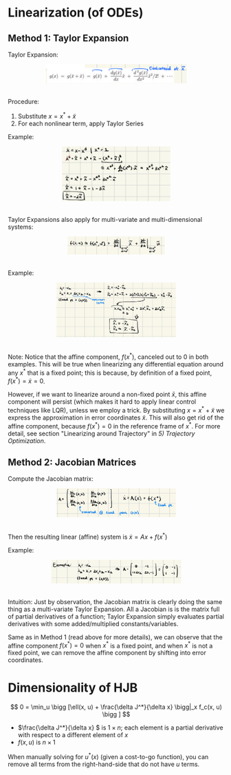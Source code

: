 # Linearization (of ODEs)

## Method 1: Taylor Expansion

Taylor Expansion:

<center><img src="Media/taylor_expansion.png" style="width:65%"/></center><br />

Procedure: 
1. Substitute $x = x^* + \tilde{x}$
2. For each nonlinear term, apply Taylor Series

Example:
<center><img src="Media/linearization_example.png" style="width:50%"/></center><br />

Taylor Expansions also apply for multi-variate and multi-dimensional systems:

<center><img src="Media/taylor_expansion_multivar.png" style="width:45%"/></center><br />

Example:
<center><img src="Media/linearization_example_multivar.png" style="width:55%"/></center><br />

Note: Notice that the affine component, $f(x^*)$, canceled out to 0 in both examples. This will be true when linearizing any differential equation around any $x^*$ that is a fixed point; this is because, by definition of a fixed point, $f(x^*) = \dot{x} = 0$. 

However, if we want to linearize around a non-fixed point $\bar{x}$, this affine component will persist (which makes it hard to apply linear control techniques like LQR), unless we employ a trick. By substituting $x = x^* + \tilde{x}$ we express the approximation in error coordinates $\tilde{x}$. This will also get rid of the affine component, because $f(x^*) = 0$ in the reference frame of $x^*$. For more detail, see section "Linearizing around Trajectory" in *5) Trajectory Optimization*.

## Method 2: Jacobian Matrices

Compute the Jacobian matrix:

<center><img src="Media/linearization_jacobian.png" style="width:55%"/></center><br />

Then the resulting linear (affine) system is $\dot{x} = Ax + f(x^*)$

Example:
<center><img src="Media/linearization_jacobian_example.png" style="width:60%"/></center><br />

Intuition: Just by observation, the Jacobian matrix is clearly doing the same thing as a multi-variate Taylor Expansion. All a Jacobian is is the matrix full of partial derivatives of a function; Taylor Expansion simply evaluates partial derivatives with some added/multiplied constants/variables.

Same as in Method 1 (read above for more details), we can observe that the affine component $f(x^*) = 0$ when $x^*$ is a fixed point, and when $x^*$ is not a fixed point, we can remove the affine component by shifting into error coordinates.


# Dimensionality of HJB

$$ 0 = \min_u \bigg [\ell(x, u) + \frac{\delta J^*}{\delta  x} \bigg|_x f_c(x, u) \bigg ] $$

 - $\frac{\delta J^*}{\delta  x} $ is $1 \times n$; each element is a partial derivative with respect to a different element of $x$
 - $f(x,u)$ is $n \times 1$

When manually solving for $u^*(x)$ (given a cost-to-go function), you can remove all terms from the right-hand-side that do not have $u$ terms.